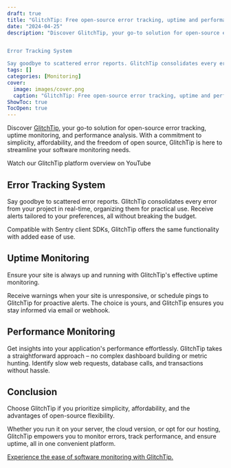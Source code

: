 ```yaml
---
draft: true
title: "GlitchTip: Free open-source error tracking, uptime and performance monitoring"
date: "2024-04-25"
description: "Discover GlitchTip, your go-to solution for open-source error tracking, uptime monitoring, and performance analysis. With a commitment to simplicity, affordability, and the freedom of open source, GlitchTip is here to streamline your software monitoring needs.


Error Tracking System

Say goodbye to scattered error reports. GlitchTip consolidates every error from your"
tags: []
categories: [Monitoring]
cover:
  image: images/cover.png
  caption: "GlitchTip: Free open-source error tracking, uptime and performance monitoring"
ShowToc: true
TocOpen: true
---
```



Discover [GlitchTip](https://octabyte.io/open-source/glitchtip?ref=blog.octabyte.io), your go\-to solution for open\-source error tracking, uptime monitoring, and performance analysis. With a commitment to simplicity, affordability, and the freedom of open source, GlitchTip is here to streamline your software monitoring needs.



Watch our GlitchTip platform overview on YouTube



## **Error Tracking System**

Say goodbye to scattered error reports. GlitchTip consolidates every error from your project in real\-time, organizing them for practical use. Receive alerts tailored to your preferences, all without breaking the budget. 

Compatible with Sentry client SDKs, GlitchTip offers the same functionality with added ease of use.

## **Uptime Monitoring**

Ensure your site is always up and running with GlitchTip's effective uptime monitoring. 

Receive warnings when your site is unresponsive, or schedule pings to GlitchTip for proactive alerts. The choice is yours, and GlitchTip ensures you stay informed via email or webhook.

## **Performance Monitoring**

Get insights into your application's performance effortlessly. GlitchTip takes a straightforward approach – no complex dashboard building or metric hunting. Identify slow web requests, database calls, and transactions without hassle.

## **Conclusion**

Choose GlitchTip if you prioritize simplicity, affordability, and the advantages of open\-source flexibility. 

Whether you run it on your server, the cloud version, or opt for our hosting, GlitchTip empowers you to monitor errors, track performance, and ensure uptime, all in one convenient platform. 

[Experience the ease of software monitoring with GlitchTip.](https://octabyte.io/open-source/glitchtip?ref=blog.octabyte.io)



